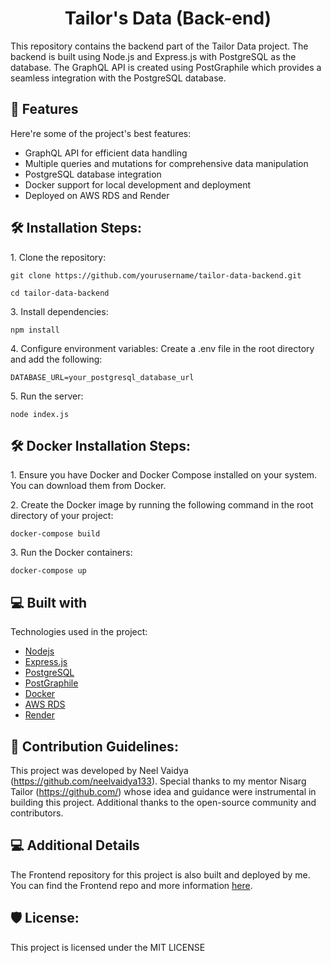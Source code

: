 <h1 align="center" id="title">Tailor's Data (Back-end)</h1>

<p id="description">This repository contains the backend part of the Tailor Data project. The backend is built using Node.js and Express.js with PostgreSQL as the database. The GraphQL API is created using PostGraphile which provides a seamless integration with the PostgreSQL database.</p>

  
  
<h2>🧐 Features</h2>

Here're some of the project's best features:

*   GraphQL API for efficient data handling
*   Multiple queries and mutations for comprehensive data manipulation
*   PostgreSQL database integration
*   Docker support for local development and deployment
*   Deployed on AWS RDS and Render

<h2>🛠️ Installation Steps:</h2>

<p>1. Clone the repository:</p>

```
git clone https://github.com/yourusername/tailor-data-backend.git 
```

```
cd tailor-data-backend
```

<p>3. Install dependencies:</p>

```
npm install
```

<p>4. Configure environment variables: Create a .env file in the root directory and add the following:</p>

```
DATABASE_URL=your_postgresql_database_url
```

<p>5. Run the server:</p>

```
node index.js
```
<h2>🛠️ Docker Installation Steps:</h2>

  <p>1. Ensure you have Docker and Docker Compose installed on your system. You can download them from Docker. </p>
  <p>2. Create the Docker image by running the following command in the root directory of your project:</p>
  
  ```
  docker-compose build
  ```
  <p>3. Run the Docker containers:
    
</p>

```
docker-compose up

```


<h2>💻 Built with</h2>

Technologies used in the project:

*  [Nodejs](https://nodejs.org/)
*  [Express.js](https://expressjs.com/)
*  [PostgreSQL](https://www.postgresql.org/)
*  [PostGraphile](https://www.graphile.org/postgraphile/)
*  [Docker](https://www.docker.com/)
*  [AWS RDS](https://aws.amazon.com/rds/)
*  [Render](https://render.com/)

<h2>🍰 Contribution Guidelines:</h2>

This project was developed by Neel Vaidya (https://github.com/neelvaidya133). Special thanks to my mentor Nisarg Tailor (https://github.com/) whose idea and guidance were instrumental in building this project. Additional thanks to the open-source community and contributors.

  
  
<h2>💻 Additional Details </h2>

The Frontend repository for this project is also built and deployed by me. You can find the Frontend repo and more information [here](https://github.com/neelvaidya133/Tailor).
<h2>🛡️ License:</h2>

This project is licensed under the MIT LICENSE
